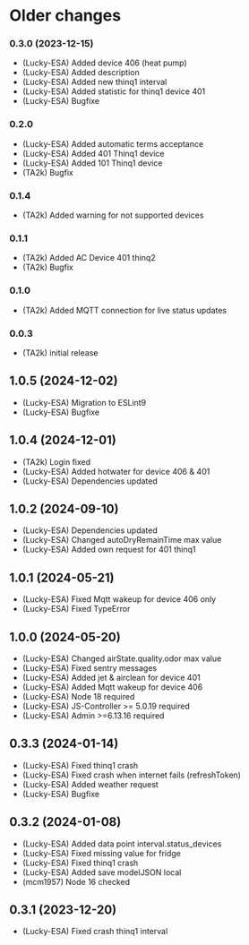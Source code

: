 # Older changes
### 0.3.0 (2023-12-15)

-   (Lucky-ESA) Added device 406 (heat pump)
-   (Lucky-ESA) Added description
-   (Lucky-ESA) Added new thinq1 interval
-   (Lucky-ESA) Added statistic for thinq1 device 401
-   (Lucky-ESA) Bugfixe

### 0.2.0

-   (Lucky-ESA) Added automatic terms acceptance
-   (Lucky-ESA) Added 401 Thinq1 device
-   (Lucky-ESA) Added 101 Thinq1 device
-   (TA2k) Bugfix

### 0.1.4

-   (TA2k) Added warning for not supported devices

### 0.1.1

-   (TA2k) Added AC Device 401 thinq2
-   (TA2k) Bugfix

### 0.1.0

-   (TA2k) Added MQTT connection for live status updates

### 0.0.3

-   (TA2k) initial release
## 1.0.5 (2024-12-02)

- (Lucky-ESA) Migration to ESLint9
- (Lucky-ESA) Bugfixe

## 1.0.4 (2024-12-01)

- (TA2k) Login fixed
- (Lucky-ESA) Added hotwater for device 406 & 401
- (Lucky-ESA) Dependencies updated

## 1.0.2 (2024-09-10)

- (Lucky-ESA) Dependencies updated
- (Lucky-ESA) Changed autoDryRemainTime max value
- (Lucky-ESA) Added own request for 401 thinq1

## 1.0.1 (2024-05-21)

-   (Lucky-ESA) Fixed Mqtt wakeup for device 406 only
-   (Lucky-ESA) Fixed TypeError

## 1.0.0 (2024-05-20)

-   (Lucky-ESA) Changed airState.quality.odor max value
-   (Lucky-ESA) Fixed sentry messages
-   (Lucky-ESA) Added jet & airclean for device 401
-   (Lucky-ESA) Added Mqtt wakeup for device 406
-   (Lucky-ESA) Node 18 required
-   (Lucky-ESA) JS-Controller >= 5.0.19 required
-   (Lucky-ESA) Admin >=6.13.16 required

## 0.3.3 (2024-01-14)

-   (Lucky-ESA) Fixed thinq1 crash
-   (Lucky-ESA) Fixed crash when internet fails (refreshToken)
-   (Lucky-ESA) Added weather request
-   (Lucky-ESA) Bugfixe

## 0.3.2 (2024-01-08)

-   (Lucky-ESA) Added data point interval.status_devices
-   (Lucky-ESA) Fixed missing value for fridge
-   (Lucky-ESA) Fixed thinq1 crash
-   (Lucky-ESA) Added save modelJSON local
-   (mcm1957) Node 16 checked

## 0.3.1 (2023-12-20)

-   (Lucky-ESA) Fixed crash thinq1 interval